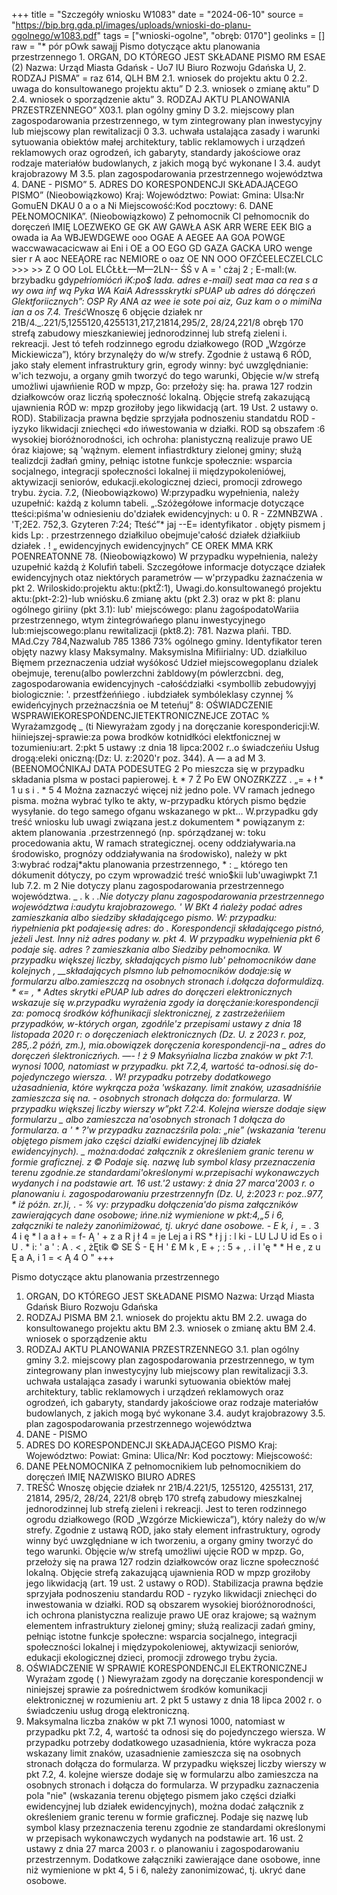 +++
title = "Szczegóły wniosku W1083"
date = "2024-06-10"
source = "https://bip.brg.gda.pl/images/uploads/wnioski-do-planu-ogolnego/w1083.pdf"
tags = ["wnioski-ogolne", "obręb: 0170"]
geolinks = []
raw = "* pór pOwk sawajj Pismo dotyczące aktu planowania przestrzennego 1. ORGAN, DO KTÓREGO JEST SKŁADANE PISMO  RM ESAE (2)  Nazwa: Urząd Miasta Gdańsk -  Uo7 IU Biuro Rozwoju Gdańska U, 2. RODZAJ PISMA” = raz 614, QLH BM 2.1. wniosek do projektu aktu 0 2.2. uwaga do konsultowanego projektu aktu” D 2.3. wniosek o zmianę aktu” D 2.4. wniosek o sporządzenie aktu” 3. RODZAJ AKTU PLANOWANIA PRZESTRZENNEGO” X03.1. plan ogólny gminy D 3.2. miejscowy plan zagospodarowania przestrzennego, w tym zintegrowany plan inwestycyjny lub miejscowy plan rewitalizacji 0 3.3. uchwała ustalająca zasady i warunki sytuowania obiektów małej architektury, tablic reklamowych i urządzeń reklamowych oraz ogrodzeń, ich gabaryty, standardy jakościowe oraz rodzaje materiałów budowlanych, z jakich mogą być wykonane I 3.4. audyt krajobrazowy M 3.5. plan zagospodarowania przestrzennego województwa 4. DANE - PISMO”  5. ADRES DO KORESPONDENCJI SKŁADAJĄCEGO PISMO” (Nieobowiązkowo) Kraj: Województwo: Powiat: Gmina: Ulsa:Nr GomuEN DKAU 0 a o a Ni Miejscowość:Kod pocztowy: 6. DANE PEŁNOMOCNIKA”. (Nieobowiązkowo) Z pełnomocnik Cl pełnomocnik do doręczeń IMIĘ LOEZWEKO GE GK AW GAWŁA ASK ARR WERE EEK BIG a owada ia Aa WBJEWDGEWE ooo OGAE A AEGEE AA GOA POWGE waccwawacacicwaw ai Eni i OE a OO EGO GD GAZA GACKA URO wenge sier r A aoc NEEĄORE rac NEMIORE o oaz OE NN OOO OFZĆEELECZELCLC >>> >> Z O OO LoL ELĆŁŁŁ—M—2LN-- ŚŚ v A = ' cżaj  2 ; E-mall:(w. brzybadku gdy*pełriomiócń iK:po$ lada. adres e-mail) seat maa ca rea s a wy owa inf wą Pyka WA KaiA Adressskrytki sPUAP ub adres dó dóręczeń Glektforiicznych”: OSP Ry ANA az wee ie sote poi aiz, Guz kam o o mimiNa ian a os 7.4. Treść*Wnoszę 6 objęcie działek nr 21B/4._.221/5,1255120,4255131,217,21814,295/2, 28/24,221/8 obręb 170 strefą zabudowy mieszkaniewiej jednorodzinnej lub strefą zieleni i. rekreacji. Jest tó tefeh rodzinnego egrodu działkowego (ROD „Wzgórze Mickiewicza”), który brzynalęży do w/w strefy. Zgodnie ż ustawą 6 RÓD, jako stały element infrastruktury grin, egrody winny: być uwzględnianie: w'ich tezwoju, a organy gmih tworzyć do tego warunki, Objęcie w/w strefą umożliwi ujawńienie ROD w mpzp, Go: przełoży się: ha. prawa 127 rodzin działkowców oraz liczńą społeczność lokalną. Objęcie strefą zakazującą ujawnienia RÓD w: mpzp groziłoby jego likwidacją (art. 19 Ust. 2 ustawy o. ROD). Stabilizacja prawna będzie sprzyjała podnoszeniu standatdu ROD - iyzyko likwidacji zniechęci «do ińwestowania w działki. ROD są obszafem :6 wysokiej bioróżnorodności, ich ochroha: planistyczną realizuje prawo UE óraz kiajowe; są 'wążnym. element infiastrdktury zielonej gminy; służą tealizdcji żadłań gminy, pełniąc istotne funkcje społecznie: wsparcia socjalnego, integracji społeczności lokalnej ii międzypokoleniówej, aktywizacji seniorów, edukacji.ekologicznej dzieci, promocji zdrowego trybu. życia. 7.2, (Nieobowiązkowo) W:przypadku wypełnienia, należy uzupełnić: każdą z kolumn tabeli. „.Szóżegółowe informacje dotyczące tteści:piśma'w odniesieniu do'działek ewidencyjnych: u 0. R -  Z2MNBZWA . 'T;2E2. 752,3. Gzyteren   7:24; Tteść”* jaj --E= identyfikator . objęty pismem j kids Lp: . przestrzennego działkiluo  obejmuje'całość  działek  dżiałkiiub działek . ! „ ewidencyjnych  ewidencyjnych”   CE OREK MMA KRK POENREATONNE 78. (Nieobowiązkowo) W przypadku wypełnienia, należy uzupełnić każdą ż Kolufiń tabeli. Szczegółowe informacje dotyczące działek ewidencyjnych otaz niektórych parametrów — w'przypadku żaznaćzenia w pkt 2. Wriloskido:projektu aktu:(pktŻ:1), Uwagi.do.konsultowanegó projektu aktu:(pkt-2:2)-lub wniósku.6 zmianę aktu (pkt 2.3) oraz w pkt 8: planu ogólnego giriiny (pkt 3.1): lub' miejscówego: planu żagośpodatoWariia przestrzennego, wtym żintegrówańego planu inwestycyjnego lub:miejscowego:planu rewitalizacji (pkt8.2): 781. Nazwa plańi. TBD. MAd.Czy  784,Nazwalub  785  1386  73% ogólnego gminy.  Identyfikator  teren objęty nazwy klasy Maksymalny.  Maksymislna   Mifiirialny: UD.   działkiluo   Bięmem  przeznaczenia udział wyśókosć  Udzieł  miejscowegoplanu dzialek obejmuje,   terenu(albo  powlerzchni  żabldowy(m   pówlerzcbni. deg,  zagospodarowania  ewidencyjnych  -całośćdziałki   <symbollib  zebudowyjyj biologicznie:  '. przestfżeńńiego . iubdziałek  symbóleklasy czynnej %  ewideńcyjnych  przeżnaczśnia  oe   M teteńuj”  8: OŚWIADCZENIE WSPRAWIEKORESPOŃDENCJIETEKTRONICZNEJCE ZOTAC %  Wyrażamzgodę _ (ti Niewyrażam zgody j na doręczanie korespondericji:W. hiiniejszej-sprawie:za powa brodków kotnidłkóci elektfonicznej w tozumieniu:art. 2:pkt 5 ustawy :z dnia 18 lipca:2002 r..o świadczeńiu Usług drogą:eleki oniczną:(Dz: U. z:2020'r poz. 344).  A — a ad  M 3. (BEENOMOĆNIKAJ  DATA PODESUTEG 2  Po mieszcza się w przypadku składania plsma w postaci papierowej. Ł * 7 Ź  Po EW ONOZRKZZZ   .  „= +  ł * 1 u s i . * 5 4 Można zaznaczyć więcej niż jedno pole. VV ramach jednego pisma. można wybrać tylko te akty, w-przypadku których pismo będzie wysyłanie. do tego samego ofganu wskazanego w pkt... W.przypadku gdy treść wniosku lub uwagi związana jest.z dokumentem * powiązanym z: aktem planowania .przestrzennegó (np. spórządzanej w: toku procedowania aktu, W ramach strategicznej. oceny oddziaływaria.na środowisko, prognózy oddziaływania na środowisko), należy w pkt 3:wybrać rodzaj*aktu planowania przestrzennego, * : _ którego ten dókumenit dótyczy, po czym wprowadzić treść wnio$kii lub'uwagiwpkt 7.1 lub 7.2. m 2 Nie dotyczy planu zagospodarowania przestrzennego województwa. _ . k . *.Nie dotyczy planu zagospodarowania przestrzennego województwa i:audytu krajobrazowego. ' *W BKt 4 ńależy podać adres zamieszkania albo siedziby składającego pismo. W: przypadku: ńypełnienia pkt podaje«się adres: do . Korespondencji składającego pistnó, jeżeli Jest. Inny niż adres podany w. pkt 4. W przypadku wypełnienia pkt 6 podaje się. adres ? zamieszkania albo Siedziby pełnomocnika. W przypadku większej liczby, składających pismo Iub' pełnomocników dane kolejnych  , __składających plsmno lub pełnomocników dodaje:się w formularzu albo.zamieszczą na osobnych stronach i.dołącza doformuldizą. * «= , * Adtes skrytki ePUAP lub adres do doręczeri elektronicznych wskazuje się w.przypadku wyrażenia zgody ia doręcżanie:korespondencji za: pomocą środków kófhunikacji slektronicznej, z zastrzeżeńiiem przypadków, w-których organ, zgodńle'z przepisami ustawy z dnia 18 listopada 2020 r: o doręczeniach elektronicznych (Dz. U. z 2023 r. poz, 285,.2 późń, zm.), mia.obowiązek doręczenia korespondencji-na _ adres do doręczeń ślektroniczńych. —- ! ż 9 Maksyńialna liczba znaków w pkt 7:1. wynosi 1000, natomiast w przypadku. pkt 7.2,4, wartość ta-odnosi.się do-pojedynczego wiersza. . W! przypadku potrzeby dodatkowego użasadnienia, które wykrącza poża 'wśkazany. limit znaków, uzasadniśńie zamieszcza się na. - osobnych stronach  dołącza do: formularza. W przypadku większej liczby wierszy w”pkt 7.2:4. Kolejna wiersze dodaje się*w formularzu _ albo zamieszcza na'osobnych stronach 1 dołącza do formularza. a ' * ?'w przypadku zaznaczśrila pola: „nie” (wskazania 'terenu objętego pismem jako części działki ewidencyjnej lib działek ewidencyjnych). _ można:dodać załącznik z określeniem granic terenu w formie graficznej. z  © Podaje się. nazwę lub symbol klasy przeznaczenia terenu zgodnie.ze standardami'określonymi w.przepisachi wykonawczych wydanych i na podstawie art. 16 ust.'2 ustawy: ż dnia 27 marca'2003 r. o planowaniu i. zagospodarowaniu przestrzennyfn (Dz. U, ż:2023 r: poz..977,  * iź późn. zr.)i, . - % vy: przypadku dołączenia'do pisma załączników zawierających dane osobowe; ińne.niż wymienione w pkt:4,„5 i 6, załączniki te należy zanońimiżować, tj. ukryć dane osobowe. - E k, i ,* = . 3 4  i ę * l a a ł + = f- Ą ' + z a R j ł 4 = je  Lej a i RS * ł j j : l ki - LU LJ U id  Es o i U . * i: ' a ' : A . < , żĘtik   © SE Ś - Ę H ' £ M k  , E + ;  : 5 + , . i I 'ę  * * H e , z u Ę a A, i 1 = < Ą 4 O "
+++

Pismo dotyczące aktu planowania przestrzennego
1. ORGAN, DO KTÓREGO JEST SKŁADANE PISMO
Nazwa: Urząd Miasta Gdańsk
Biuro Rozwoju Gdańska
2. RODZAJ PISMA
BM 2.1. wniosek do projektu aktu
BM 2.2. uwaga do konsultowanego projektu aktu
BM 2.3. wniosek o zmianę aktu
BM 2.4. wniosek o sporządzenie aktu
3. RODZAJ AKTU PLANOWANIA PRZESTRZENNEGO
3.1. plan ogólny gminy
3.2. miejscowy plan zagospodarowania przestrzennego, w tym zintegrowany plan inwestycyjny lub miejscowy plan rewitalizacji
3.3. uchwała ustalająca zasady i warunki sytuowania obiektów małej architektury, tablic reklamowych i urządzeń reklamowych oraz ogrodzeń, ich gabaryty, standardy jakościowe oraz rodzaje materiałów budowlanych, z jakich mogą być wykonane
3.4. audyt krajobrazowy
3.5. plan zagospodarowania przestrzennego województwa
4. DANE - PISMO
5. ADRES DO KORESPONDENCJI SKŁADAJĄCEGO PISMO
Kraj: Województwo:
Powiat: Gmina:
Ulica/Nr: Kod pocztowy:
Miejscowość:
6. DANE PEŁNOMOCNIKA
Z pełnomocnikiem lub pełnomocnikiem do doręczeń
IMIĘ NAZWISKO
BIURO
ADRES
7. TREŚĆ
Wnoszę objęcie działek nr 21B/4.221/5, 1255120, 4255131, 217, 21814, 295/2, 28/24, 221/8 obręb 170 strefą zabudowy mieszkalnej jednorodzinnej lub strefą zieleni i rekreacji. Jest to teren rodzinnego ogrodu działkowego (ROD „Wzgórze Mickiewicza”), który należy do w/w strefy. Zgodnie z ustawą ROD, jako stały element infrastruktury, ogrody winny być uwzględniane w ich tworzeniu, a organy gminy tworzyć do tego warunki. Objęcie w/w strefą umożliwi ujęcie ROD w mpzp. Go, przełoży się na prawa 127 rodzin działkowców oraz liczne społeczność lokalną. Objęcie strefą zakazującą ujawnienia ROD w mpzp groziłoby jego likwidacją (art. 19 ust. 2 ustawy o ROD). Stabilizacja prawna będzie sprzyjała podnoszeniu standardu ROD - ryzyko likwidacji zniechęci do inwestowania w działki. ROD są obszarem wysokiej bioróżnorodności, ich ochrona planistyczna realizuje prawo UE oraz krajowe; są ważnym elementem infrastruktury zielonej gminy; służą realizacji zadań gminy, pełniąc istotne funkcje społeczne: wsparcia socjalnego, integracji społeczności lokalnej i międzypokoleniowej, aktywizacji seniorów, edukacji ekologicznej dzieci, promocji zdrowego trybu życia.
8. OŚWIADCZENIE W SPRAWIE KORESPONDENCJI ELEKTRONICZNEJ
Wyrażam zgodę ( ) Niewyrażam zgody
na doręczanie korespondencji w niniejszej sprawie za pośrednictwem środków komunikacji elektronicznej w rozumieniu art. 2 pkt 5 ustawy z dnia 18 lipca 2002 r. o świadczeniu usług drogą elektroniczną.
9. Maksymalna liczba znaków w pkt 7.1 wynosi 1000, natomiast w przypadku pkt 7.2, 4, wartość ta odnosi się do pojedynczego wiersza. W przypadku potrzeby dodatkowego uzasadnienia, które wykracza poza wskazany limit znaków, uzasadnienie zamieszcza się na osobnych stronach dołącza do formularza. W przypadku większej liczby wierszy w pkt 7.2, 4. kolejne wiersze dodaje się w formularzu albo zamieszcza na osobnych stronach i dołącza do formularza. W przypadku zaznaczenia pola "nie" (wskazania terenu objętego pismem jako części działki ewidencyjnej lub działek ewidencyjnych), można dodać załącznik z określeniem granic terenu w formie graficznej. Podaje się nazwę lub symbol klasy przeznaczenia terenu zgodnie ze standardami określonymi w przepisach wykonawczych wydanych na podstawie art. 16 ust. 2 ustawy z dnia 27 marca 2003 r. o planowaniu i zagospodarowaniu przestrzennym.
Dodatkowe załączniki zawierające dane osobowe, inne niż wymienione w pkt 4, 5 i 6, należy zanonimizować, tj. ukryć dane osobowe.


